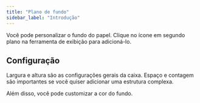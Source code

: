 ```yaml
---
title: "Plano de fundo"
sidebar_label: "Introdução"
---
```



Você pode personalizar o fundo do papel. Clique no ícone em segundo plano na ferramenta de exibição para adicioná-lo.

## Configuração

Largura e altura são as configurações gerais da caixa. Espaço e contagem são importantes se você quiser adicionar uma estrutura complexa.

Além disso, você pode customizar a cor do fundo.
